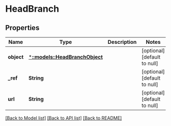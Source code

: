 # HeadBranch

## Properties
Name | Type | Description | Notes
------------ | ------------- | ------------- | -------------
**object** | [***::models::HeadBranchObject**](headBranch_object.md) |  | [optional] [default to null]
**_ref** | **String** |  | [optional] [default to null]
**url** | **String** |  | [optional] [default to null]

[[Back to Model list]](../README.md#documentation-for-models) [[Back to API list]](../README.md#documentation-for-api-endpoints) [[Back to README]](../README.md)


